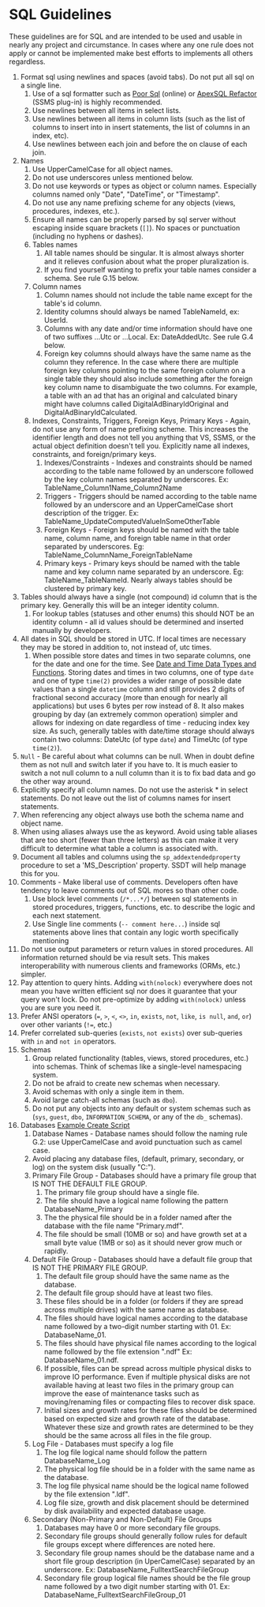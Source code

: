 # SQL Guidelines

These guidelines are for SQL and are intended to be used and usable in nearly any project and circumstance.
In cases where any one rule does not apply or cannot be implemented make best efforts to implements all others regardless.

 1.  Format sql using newlines and spaces (avoid tabs). Do not put all sql on a single line. 
     1.  Use of a sql formatter such as [Poor Sql](http://poorsql.com/) (online) or [ApexSQL Refactor](http://www.apexsql.com/sql_tools_refactor.aspx) (SSMS plug-in) is highly recommended.
     2.  Use newlines between all items in select lists.
     3.  Use newlines between all items in column lists (such as the list of columns to insert into in insert statements, the list of columns in an index, etc).
     4.  Use newlines between each join and before the on clause of each join.
 2.  Names
     1.  Use UpperCamelCase for all object names.
     2.  Do not use underscores unless mentioned below.
     3.  Do not use keywords or types as object or column names. Especially columns named only "Date", "DateTime", or "Timestamp".
     4.  Do not use any name prefixing scheme for any objects (views, procedures, indexes, etc.).
     5.  Ensure all names can be properly parsed by sql server without escaping inside square brackets (`[]`). No spaces or punctuation (including no hyphens or dashes).
     6.  Tables names
         1.  All table names should be singular. It is almost always shorter and it relieves confusion about what the proper pluralization is.
         2.  If you find yourself wanting to prefix your table names consider a schema. See rule G.15 below.
     7.  Column names
         1.  Column names should not include the table name except for the table's id column.
         2.  Identity columns should always be named TableNameId, ex: UserId.
         3.  Columns with any date and/or time information should have one of two suffixes ...Utc or ...Local. Ex: DateAddedUtc. See rule G.4 below.
         4.  Foreign key columns should always have the same name as the column they reference. In the case where there are multiple foreign key columns pointing to the same foreign column on a single table they should also include something after the foreign key column name to disambiguate the two columns. For example, a table with an ad that has an original and calculated binary might have columns called DigitalAdBinaryIdOriginal and DigitalAdBinaryIdCalculated.
     8.  Indexes, Constraints, Triggers, Foreign Keys, Primary Keys - Again, do not use any form of name prefixing scheme. This increases the identifier length and does not tell you anything that VS, SSMS, or the actual object definition doesn't tell you. Explicitly name all indexes, constraints, and foreign/primary keys.
         1.  Indexes/Constraints - Indexes and constraints should be named according to the table name followed by an underscore followed by the key column names separated by underscores. Ex: TableName\_Column1Name\_Column2Name
         2.  Triggers - Triggers should be named according to the table name followed by an underscore and an UpperCamelCase short description of the trigger. Ex: TableName\_UpdateComputedValueInSomeOtherTable
         3.  Foreign Keys - Foreign keys should be named with the table name, column name, and foreign table name in that order separated by underscores. Eg: TableName\_ColumnName\_ForeignTableName
         4.  Primary keys - Primary keys should be named with the table name and key column name separated by an underscore. Eg: TableName\_TableNameId. Nearly always tables should be clustered by primary key.
 3.  Tables should always have a single (not compound) id column that is the primary key. Generally this will be an integer identity column.
     1.  For lookup tables (statuses and other enums) this should NOT be an identity column - all id values should be determined and inserted manually by developers.
 4.  All dates in SQL should be stored in UTC. If local times are necessary they may be stored in addition to, not instead of, utc times.
     1.  When possible store dates and times in two separate columns, one for the date and one for the time. See [Date and Time Data Types and Functions](https://msdn.microsoft.com/en-us/library/ms186724.aspx). Storing dates and times in two columns, one of type `date` and one of type `time(2)` provides a wider range of possible date values than a single `datetime` column and still provides 2 digits of fractional second accuracy (more than enough for nearly all applications) but uses 6 bytes per row instead of 8. It also makes grouping by day (an extremely common operation) simpler and allows for indexing on date regardless of time - reducing index key size. As such, generally tables with date/time storage should always contain two columns: DateUtc (of type `date`) and TimeUtc (of type `time(2)`).
 5.  `Null` - Be careful about what columns can be null. When in doubt define them as not null and switch later if you have to. It is much easier to switch a not null column to a null column than it is to fix bad data and go the other way around.
 6.  Explicitly specify all column names. Do not use the asterisk * in select statements. Do not leave out the list of columns names for insert statements.
 7.  When referencing any object always use both the schema name and object name.
 8.  When using aliases always use the as keyword. Avoid using table aliases that are too short (fewer than three letters) as this can make it very difficult to determine what table a column is associated with.
 9.  Document all tables and columns using the `sp_addextendedproperty` procedure to set a 'MS_Description' property. SSDT will help manage this for you.
 10. Comments - Make liberal use of comments. Developers often have tendency to leave comments out of SQL mores so than other code.
     1.  Use block level comments (`/*...*/`) between sql statements in stored procedures, triggers, functions, etc. to describe the logic and each next statement.
     2.  Use Single line comments (`-- comment here...`) inside sql statements above lines that contain any logic worth specifically mentioning
 11. Do not use output parameters or return values in stored procedures. All information returned should be via result sets. This makes interoperability with numerous clients and frameworks (ORMs, etc.) simpler.
 12. Pay attention to query hints. Adding `with(nolock)` everywhere does not mean you have written efficient sql nor does it guarantee that your query won't lock. Do not pre-optimize by adding `with(nolock)` unless you are sure you need it.
 13. Prefer ANSI operators (`=`, `>`, `<`, `<>`, `in`, `exists`, `not`, `like`, `is null`, `and`, `or`) over other variants (`!=`, etc.)
 14. Prefer correlated sub-queries (`exists`, `not exists`) over sub-queries with `in` and `not in` operators.
 15. Schemas
     1.  Group related functionality (tables, views, stored procedures, etc.) into schemas. Think of schemas like a single-level namespacing system.
     2.  Do not be afraid to create new schemas when necessary.
     3.  Avoid schemas with only a single item in them.
     4.  Avoid large catch-all schemas (such as `dbo`).
     5.  Do not put any objects into any default or system schemas such as (`sys`, `guest`, `dbo`, `INFORMATION_SCHEMA`, or any of the `db_` schemas).
 16. Databases [Example Create Script](SQL-16.sql)
     1.  Database Names - Database names should follow the naming rule G.2: use UpperCamelCase and avoid punctuation such as camel case.
     2.  Avoid placing any database files, (default, primary, secondary, or log) on the system disk (usually "C:").
     3.  Primary File Group - Databases should have a primary file group that IS NOT THE DEFAULT FILE GROUP.
         1.  The primary file group should have a single file.
         2.  The file should have a logical name following the pattern DatabaseName\_Primary
         3.  The the physical file should be in a folder named after the database with the file name "Primary.mdf".
         4.  The file should be small (10MB or so) and have growth set at a small byte value (1MB or so) as it should never grow much or rapidly.
     4.  Default File Group - Databases should have a default file group that IS NOT THE PRIMARY FILE GROUP.
         1.  The default file group should have the same name as the database.
         2.  The default file group should have at least two files.
         3.  These files should be in a folder (or folders if they are spread across multiple drives) with the same name as database.
         4.  The files should have logical names according to the database name followed by a two-digit number starting with 01. Ex: DatabaseName\_01.
         5.  The files should have physical file names according to the logical name followed by the file extension ".ndf" Ex: DatabaseName\_01.ndf.
         6.  If possible, files can be spread across multiple physical disks to improve IO performance. Even if multiple physical disks are not available having at least two files in the primary group can improve the ease of maintenance tasks such as moving/renaming files or compacting files to recover disk space.
         7.  Initial sizes and growth rates for these files should be determined based on expected size and growth rate of the database. Whatever these size and growth rates are determined to be they should be the same across all files in the file group.
     5.  Log File - Databases must specify a log file
         1.  The log file logical name should follow the pattern DatabaseName\_Log
         2.  The physical log file should be in a folder with the same name as the database.
         3.  The log file physical name should be the logical name followed by the file extension ".ldf".
         4.  Log file size, growth and disk placement should be determined by disk availability and expected database usage.
     6.  Secondary (Non-Primary and Non-Default) File Groups
         1.  Databases may have 0 or more secondary file groups.
         2.  Secondary file groups should generally follow rules for default file groups except where differences are noted here.
         3.  Secondary file group names should be the database name and a short file group description (in UperCamelCase) separated by an underscore. Ex: DatabaseName\_FulltextSearchFileGroup
         4.  Secondary file group logical file names should be the file group name followed by a two digit number starting with 01. Ex: DatabaseName\_FulltextSearchFileGroup\_01
